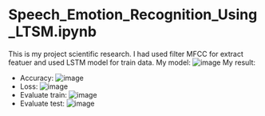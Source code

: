 # Speech_Emotion_Recognition_Using_LTSM.ipynb
This is my project scientific research. I had used filter MFCC for extract featuer and used LSTM model for train data.
My model:
![image](https://user-images.githubusercontent.com/86609606/191217118-38d7a007-f7aa-41a5-b963-b75b0bfb0a3b.png)
My result:
+ Accuracy:
![image](https://user-images.githubusercontent.com/86609606/191216238-d0514f60-ccb5-4f8e-add7-094be9c67757.png)
+ Loss:
![image](https://user-images.githubusercontent.com/86609606/191216590-347e6816-0e5f-4332-8050-5f7c8fee998a.png)
+ Evaluate train:
![image](https://user-images.githubusercontent.com/86609606/191217272-1c83fab9-14e3-471a-a78a-abbfa817346c.png)
+ Evaluate test:
![image](https://user-images.githubusercontent.com/86609606/191216831-b3bc2628-ef1c-4dd2-853e-4a37a138a00c.png)

